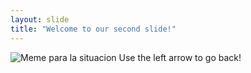 ```yaml
---
layout: slide
title: "Welcome to our second slide!"
---
```

![Meme para la situacion](https://scontent.fjal1-1.fna.fbcdn.net/v/t1.0-9/89722603_493877311280160_7492673544266973184_n.jpg?_nc_cat=101&_nc_sid=110474&_nc_ohc=iHk8Uo1BJvwAX8BgHOi&_nc_ht=scontent.fjal1-1.fna&oh=fabc3a00a839f68e42873f77a59977ee&oe=5E9734FF)
Use the left arrow to go back!
